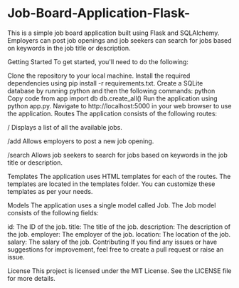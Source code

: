 # Job-Board-Application-Flask-
This is a simple job board application built using Flask and SQLAlchemy. Employers can post job openings and job seekers can search for jobs based on keywords in the job title or description.

Getting Started
To get started, you'll need to do the following:

Clone the repository to your local machine.
Install the required dependencies using pip install -r requirements.txt.
Create a SQLite database by running python and then the following commands:
python
Copy code
from app import db
db.create_all()
Run the application using python app.py.
Navigate to http://localhost:5000 in your web browser to use the application.
Routes
The application consists of the following routes:

/
Displays a list of all the available jobs.

/add
Allows employers to post a new job opening.

/search
Allows job seekers to search for jobs based on keywords in the job title or description.

Templates
The application uses HTML templates for each of the routes. The templates are located in the templates folder. You can customize these templates as per your needs.

Models
The application uses a single model called Job. The Job model consists of the following fields:

id: The ID of the job.
title: The title of the job.
description: The description of the job.
employer: The employer of the job.
location: The location of the job.
salary: The salary of the job.
Contributing
If you find any issues or have suggestions for improvement, feel free to create a pull request or raise an issue.

License
This project is licensed under the MIT License. See the LICENSE file for more details.

